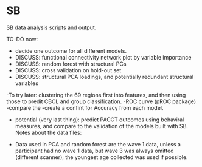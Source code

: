 # SB
SB data analysis scripts and output.

TO-DO now: 
- decide one outcome for all different models.
- DISCUSS: functional connectivity network plot by variable importance
- DISCUSS: random forest with structural PCs
- DISCUSS: cross validation on hold-out set
- DISCUSS: structural PCA loadings, and potentially redundant structural variables


-To try later: clustering the 69 regions first into features, and then using those to predit CBCL and group classification.
-ROC curve (pROC package)
-compare the
-create a confint for Accuracy from each model.
- potential (very last thing): predict PACCT outcomes using behaviral measures, and compare to the validation of the models built with SB.
Notes about the data files:
* Data used in PCA and random forest are the wave 1 data, unless a participant had no wave 1 data, but wave 3 was always omitted (different scanner); the youngest age collected was used if possible.


